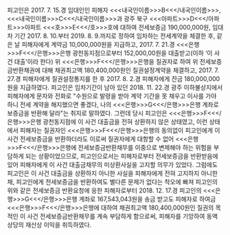 피고인은 2017. 7. 15.경 임대인인 피해자 <<<내국인이름>>>B<<</내국인이름>>>, <<<내국인이름>>>C<<</내국인이름>>>과 광주 북구 <<<아파트>>>D<<</아파트>>>아파트 <<<호>>>E<<</호>>>호에 대하여 전세보증금 190,000,000원, 임대차 기간 2017. 8. 10.부터 2019. 8. 9.까지로 정하여 임차하는 전세계약을 체결한 후, 같은 날 피해자에게 계약금 10,000,000원을 지급하고, 2017. 7. 21.경 <<<은행>>>F<<</은행>>>은행 광천동지점으로부터 152,000,00원을 대출받고(이하 ‘이 사건 대출'이라 한다) 위 <<<은행>>>F<<</은행>>>은행을 질권자로 하여 위 전세보증금반환채권에 대해 채권최고액 180,400,000원인 질권설정계약을 체결하고, 2017. 7. 27.경 피해자에게 질권설정통지를 한 후 2017. 8. 2.경 피해자에게 잔금 180,000,000원을 지급하였다.
피고인은 임차기간이 남아 있던 2018. 11. 22.경 광주 이하불상지에서 피해자에게 문자와 전화로 "수원으로 발령을 받아 계약 기간을 못 채우고 이사를 가야 하니 전세 계약을 해지했으면 좋겠다, 나의 <<<은행>>>G<<</은행>>>은행 계좌로 보증금을 반환해 달라"는 취지로 말하였다.
그런데 당시 피고인은 <<<은행>>>F<<</은행>>>은행 광천동지점에 이 사건 대출금을 전혀 상환하지 않은 상태였고, 이런 상태에서 피해자는 질권자인 <<<은행>>>F<<</은행>>>은행의 동의없이 피고인에게 이 사건 전세보증금을 반환하더라도 이로써 질권자에게 대항할 수 없어 <<<은행>>>F<<</은행>>>은행에 전세보증금반환채무를 이중으로 변제해야 하는 위험을 부담하게 되는 상황이었으므로, 피고인으로서는 피해자로부터 전세보증금을 반환받음에 있어 피해자에게 이 사건 대출금채무의 미상환사실을 고지할 의무가 있었다.
그럼에도 피고인은 이 사건 대출금을 상환하지 아니한 사실을 피해자에게 전혀 고지하지 아니한 채, 피고인에게 전세보증금을 반환하여도 별다른 문제가 없다는 착오에 빠져 피고인의 위와 같은 전세보증금 반환요청에 응한 피해자로부터 2018. 12. 17.경 피고인의 <<<은행>>>G<<</은행>>>은행 계좌로 167,543,043원을 송금 받고도 피해자로 하여금 <<<은행>>>F<<</은행>>>은행에 대하여 채권최고액 180,400,000원인 질권의 목적인 이 사건 전세보증금반환채무를 계속 부담하게 함으로써, 피해자를 기망하여 동액 상당의 재산상 이익을 취득하였다.